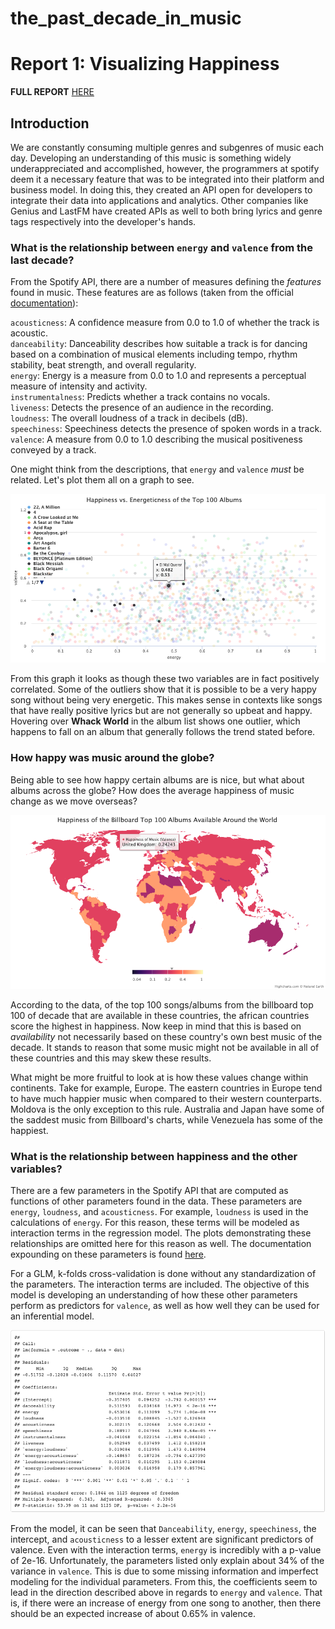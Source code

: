 # the_past_decade_in_music

# Report 1: Visualizing Happiness

**FULL REPORT** [HERE](https://github.com/angel-sarmiento/the_past_decade_in_music/tree/master/reports)

## Introduction

We are constantly consuming multiple genres and subgenres of music each day. Developing an understanding of this music is something widely underappreciated and accomplished, however, the programmers at spotify deem it a necessary feature that was to be integrated into their platform and business model. In doing this, they created an API open for developers to integrate their data into applications and analytics. Other companies like Genius and LastFM have created APIs as well to both bring lyrics and genre tags respectively into the developer's hands. 
 

### What is the relationship between `energy` and `valence` from the last decade? 

From the Spotify API, there are a number of measures defining the *features* found in music. These features are as follows (taken from the official [documentation](https://developer.spotify.com/documentation/web-api/reference/tracks/get-audio-features/)):

`acousticness`: A confidence measure from 0.0 to 1.0 of whether the track is acoustic.  
`danceability`: Danceability describes how suitable a track is for dancing based on a combination of musical elements including tempo, rhythm stability, beat strength, and overall regularity.  
`energy`:	Energy is a measure from 0.0 to 1.0 and represents a perceptual measure of intensity and activity.  
`instrumentalness`:	Predicts whether a track contains no vocals.  
`liveness`: Detects the presence of an audience in the recording.  
`loudness`: The overall loudness of a track in decibels (dB).  
`speechiness`: Speechiness detects the presence of spoken words in a track.  
`valence`: A measure from 0.0 to 1.0 describing the musical positiveness conveyed by a track.  

One might think from the descriptions, that `energy` and `valence` *must* be related. Let's plot them all on a graph to see. 


![](https://github.com/angel-sarmiento/the_past_decade_in_music/blob/master/reports/images/point_viz.png)


From this graph it looks as though these two variables are in fact positively correlated. Some of the outliers show that it is possible to be a very happy song without being very energetic. This makes sense in contexts like songs that have really positive lyrics but are not generally so upbeat and happy. Hovering over **Whack World** in the album list shows one outlier, which happens to fall on an album that generally follows the trend stated before. 

### How happy was music around the globe? 

Being able to see how happy certain albums are is nice, but what about albums across the globe? How does the average happiness of music change as we move overseas? 


![](https://github.com/angel-sarmiento/the_past_decade_in_music/blob/master/reports/images/spatial_viz.png)


According to the data, of the top 100 songs/albums from the billboard top 100 of decade that are available in these countries, the african countries score the highest in happiness. Now keep in mind that this is based on *availability* not necessarily based on these country's own best music of the decade. It stands to reason that some music might not be available in all of these countries and this may skew these results. 

What might be more fruitful to look at is how these values change within continents. Take for example, Europe. The eastern countries in Europe tend to have much happier music when compared to their western counterparts. Moldova is the only exception to this rule. Australia and Japan have some of the saddest music from Billboard's charts, while Venezuela has some of the happiest.

### What is the relationship between happiness and the other variables? 

There are a few parameters in the Spotify API that are computed as functions of other parameters found in the data. These parameters are `energy`, `loudness`, and `acousticness`. For example, `loudness` is used in the calculations of `energy`. For this reason, these terms will be modeled as interaction terms in the regression model. The plots demonstrating these relationships are omitted here for this reason as well. The documentation expounding on these parameters is found [here](https://developer.spotify.com/documentation/web-api/reference/tracks/get-audio-features/).

For a GLM, k-folds cross-validation is done without any standardization of the parameters. The interaction terms are included. The objective of this model is developing an understanding of how these other parameters perform as predictors for `valence`, as well as how well they can be used for an inferential model.


![](https://github.com/angel-sarmiento/the_past_decade_in_music/blob/master/reports/images/reg-output.png)


From the model, it can be seen that `Danceability`, `energy`, `speechiness`, the intercept, and `acousticness` to a lesser extent are significant predictors of valence. Even with the interaction terms, `energy` is incredibly with a p-value of 2e-16. Unfortunately, the parameters listed only explain about 34% of the variance in `valence`. This is due to some missing information and imperfect modeling for the individual parameters. From this, the coefficients seem to lead in the direction described above in regards to `energy` and `valence`. That is, if there were an increase of energy from one song to another, then there should be an expected increase of about 0.65% in valence. 
